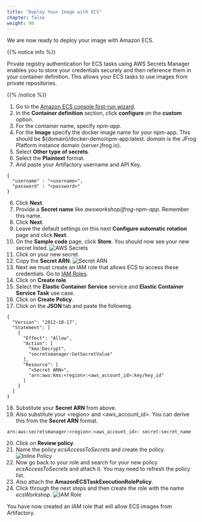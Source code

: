 ```yaml
---
title: "Deploy Your Image with ECS"
chapter: false
weight: 90
---
```

We are now ready to deploy your image with Amazon ECS.

{{% notice info %}}
<p style='text-align: left;'>
Private registry authentication for ECS tasks using AWS Secrets Manager enables you to store your credentials securely and then reference them in your container definition. This allows your ECS tasks to use images from private repositories. 
</p>
{{% /notice %}}

1. Go to the [Amazon ECS console first-run wizard](https://console.aws.amazon.com/ecs/home#/firstRun).
2. In the **Container definition** section, click **configure** on the **custom** option.
3. For the container name, specify _npm-app_.
4. For the **Image** specify the docker image name for your npm-app. This should be ${domain}/docker-demo/npm-app:latest. _domain_ is the JFrog Platform instance domain (_server_.jfrog.io).
3. Select **Other type of secrets**.
4. Select the **Plaintext** format.
5. And paste your Artifactory username and API Key.

```
{
  "username" : "<username>",
  "password" : "<password>"
}
```

6. Click **Next**.
7. Provide a **Secret name** like _awsworkshop/jfrog-npm-app_. Remember this name.
8. Click **Next**.
9. Leave the default settings on this next **Configure automatic rotation** page and click **Next**.
10. On the **Sample code** page, click **Store**. You should now see your new secret listed.
![AWS Secrets](/images/aws-secrets.png)
11. Click on your new secret.
12. Copy the **Secret ARN**.
![Secret ARN](/images/secret-arn.png)
13. Next we must create an IAM role that allows ECS to access these credentials. Go to [IAM Roles](https://us-east-1.console.aws.amazon.com/iam/home?#/roles).
14. Click on **Create role**.
15. Select the **Elastic Container Service** service and **Elastic Container Service Task** use case.
16. Click on **Create Policy**.
17. Click on the **JSON** tab and paste the following.

```
{
  "Version": "2012-10-17",
  "Statement": [
    {
      "Effect": "Allow",
      "Action": [
        "kms:Decrypt",
        "secretsmanager:GetSecretValue"
      ],
      "Resource": [
        "<Secret ARN>",
        "arn:aws:kms:<region>:<aws_account_id>:key/key_id"     
      ]
    }
  ]
}

```

18. Substitute your **Secret ARN** from above.
19. Also substitute your \<region\> and \<aws_account_id\>. You can derive this from the **Secret ARN** format.

```
arn:aws:secretsmanager:<region>:<aws_account_id>: secret:secret_name
```

20. Click on **Review policy**.
21. Name the policy _ecsAccessToSecrets_ and create the policy.
![Inline Policy](/images/inline-policy.png)
22. Now go back to your role and search for your new policy _ecsAccessToSecrets_ and attach it. You may need to refresh the policy list. 
23. Also attach the **AmazonECSTaskExecutionRolePolicy**.
15. Click through the next steps and then create the role with the name _ecsWorkshop_.
![IAM Role](/images/iam-role.png)

You have now created an IAM role that will allow ECS images from Artifactory.